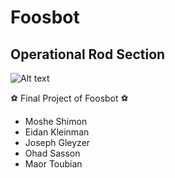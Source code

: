 # Foosbot
## Operational Rod Section

![Alt text](http://s7.postimg.org/y2kwquqhn/foosbot_logo1.png "FoosBot")

:soccer: Final Project of Foosbot :soccer:

- Moshe Shimon
- Eidan Kleinman
- Joseph Gleyzer
- Ohad Sasson
- Maor Toubian
